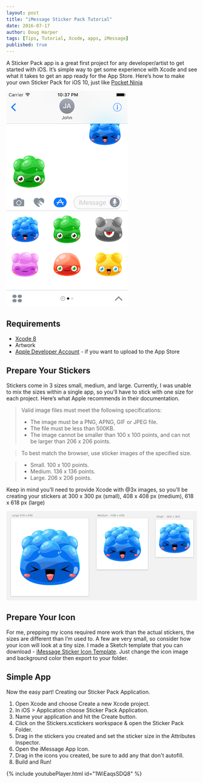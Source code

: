 ```yaml
---
layout: post
title: "iMessage Sticker Pack Tutorial"
date: 2016-07-17
author: Doug Harper
tags: [Tips, Tutorial, Xcode, apps, iMessage]
published: true
---
```


A Sticker Pack app is a great first project for any developer/artist to get started with iOS.  It’s simple way to get some experience with Xcode and see what it takes to get an app ready for the App Store.   Here’s how to make your own Sticker Pack for iOS 10, just like [Pocket Ninja](https://itunes.apple.com/us/app/pocket-ninja-stickers/id1130768510?ls=1&mt=8 "Pocket Ninja iMessage Stickers")

![iMessage Sticker Pack](/images/Jelly-Stickers.png "iMessage Sticker Pack on iPhone 6")

## Requirements
* [Xcode 8](https://developer.apple.com/xcode/ "Xcode") 
* Artwork
* [Apple Developer Account](https://developer.apple.com/programs/ "Apple Developer Account") - if you want to upload to the App Store 

## Prepare Your Stickers

Stickers come in 3 sizes small, medium, and large.  Currently, I was unable to mix the sizes within a single app, so you'll have to stick with one size for each project.  Here’s what Apple recommends in their documentation.

> Valid image files must meet the following specifications:
> 
> * The image must be a PNG, APNG, GIF or JPEG file.
> * The file must be less than 500KB.
> * The image cannot be smaller than 100 x 100 points, and can not be larger than 206 x 206 points.

> To best match the browser, use sticker images of the specified size. 

> * Small. 100 x 100 points.
> * Medium. 136 x 136 points.
> * Large. 206 x 206 points.

Keep in mind you’ll need to provide Xcode with @3x images, so you’ll be creating your  stickers at 300 x 300 px (small), 408 x 408 px (medium), 618 x 618 px (large) 

![iMessage Sticker in Sketch](/images/JellyStickers.png "iMessage Sticker in Sketch")

## Prepare Your Icon

For me, prepping my icons required more work than the actual stickers, the sizes are different than I’m used to.  A few are very small, so consider how your icon will look at a tiny size.  I made a Sketch template that you can download - [iMessage Sticker Icon Template](http://endodoug.github.io/download/iMessage-App-Icon-Template.sketch).  Just change the icon image and background color then export to your folder.

## Simple App

Now the easy part! Creating our Sticker Pack Application.

1. Open Xcode and choose Create a new Xcode project.
2. In iOS > Application choose Sticker Pack Application.
3. Name your application and hit the Create button.
4. Click on the Stickers.xcstickers workspace & open the Sticker Pack Folder.
5. Drag in the stickers you created and set the sticker size in the Attributes Inspector.
6. Open the iMessage App Icon. 
7. Drag in the icons you created, be sure to add any that don't autofill.
8. Build and Run!  

{% include youtubePlayer.html id="1WiEaqsSDQ8" %}





